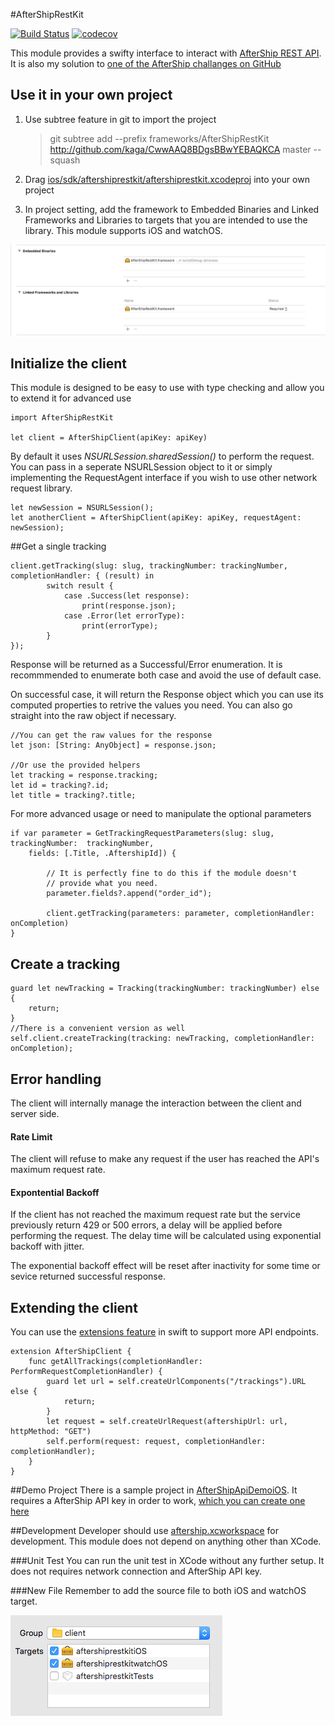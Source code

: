 #AfterShipRestKit

[![Build Status](https://travis-ci.org/kaga/CwwAAQ8BDgsBBwYEBAQKCA.svg?branch=master)](https://travis-ci.org/kaga/CwwAAQ8BDgsBBwYEBAQKCA)
[![codecov](https://codecov.io/gh/kaga/CwwAAQ8BDgsBBwYEBAQKCA/branch/master/graph/badge.svg)](https://codecov.io/gh/kaga/CwwAAQ8BDgsBBwYEBAQKCA)

This module provides a swifty interface to interact with [AfterShip REST API](https://www.aftership.com/docs/api/4). It is also my solution to [one of the AfterShip challanges on GitHub](https://github.com/AfterShip/challenge/tree/mobile-1)

## Use it in your own project

1. Use subtree feature in git to import the project
	
	> git subtree add --prefix frameworks/AfterShipRestKit http://github.com/kaga/CwwAAQ8BDgsBBwYEBAQKCA master --squash
	 	
2. Drag [ios/sdk/aftershiprestkit/aftershiprestkit.xcodeproj](ios/sdk/aftershiprestkit/aftershiprestkit.xcodeproj) into your own project
3. In project setting, add the framework to Embedded Binaries and Linked Frameworks and Libraries to targets that you are intended to use the library. This module supports iOS and watchOS. 

![Step 3 Screenshot](./screenshots/import_frameworks.png)

## Initialize the client
This module is designed to be easy to use with type checking and allow you to extend it for advanced use

	import AfterShipRestKit
	
	let client = AfterShipClient(apiKey: apiKey)
	
By default it uses *NSURLSession.sharedSession()* to perform the request. You can pass in a seperate NSURLSession object to it or simply implementing the RequestAgent interface if you wish to use other network request library.

	let newSession = NSURLSession();
	let anotherClient = AfterShipClient(apiKey: apiKey, requestAgent: newSession);
	
##Get a single tracking

	client.getTracking(slug: slug, trackingNumber: trackingNumber, completionHandler: { (result) in
			switch result {
				case .Success(let response):
					print(response.json);
				case .Error(let errorType):
					print(errorType);
			}
	});
	
Response will be returned as a Successful/Error enumeration. It is recommmended to enumerate both case and avoid the use of default case. 

On successful case, it will return the Response object which you can use its computed properties to retrive the values you need. You can also go straight into the raw object if necessary.
	
	//You can get the raw values for the response
	let json: [String: AnyObject] = response.json;
			
	//Or use the provided helpers
	let tracking = response.tracking;
	let id = tracking?.id;
	let title = tracking?.title;
	
	
For more advanced usage or need to manipulate the optional parameters
	
	if var parameter = GetTrackingRequestParameters(slug: slug, trackingNumber:  trackingNumber,
		fields: [.Title, .AftershipId]) {
		
			// It is perfectly fine to do this if the module doesn't 
			// provide what you need.
			parameter.fields?.append("order_id");
		
			client.getTracking(parameters: parameter, completionHandler: onCompletion)
	}

## Create a tracking

	guard let newTracking = Tracking(trackingNumber: trackingNumber) else {
		return;
	}
	//There is a convenient version as well
	self.client.createTracking(tracking: newTracking, completionHandler: onCompletion);

## Error handling
The client will internally manage the interaction between the client and server side.

#### Rate Limit
The client will refuse to make any request if the user has reached the API's maximum request rate. 

#### Expontential Backoff
If the client has not reached the maximum request rate but the service previously return 429 or 500 errors, a delay will be applied before performing the request. The delay time will be calculated using exponential backoff with jitter.
	
The exponential backoff effect will be reset after inactivity for some time or sevice returned successful response.
 
## Extending the client
You can use the [extensions feature](https://developer.apple.com/library/ios/documentation/Swift/Conceptual/Swift_Programming_Language/Extensions.html) in swift to support more API endpoints.

	extension AfterShipClient {
		func getAllTrackings(completionHandler: PerformRequestCompletionHandler) {
			guard let url = self.createUrlComponents("/trackings").URL else {
				return;
			}
			let request = self.createUrlRequest(aftershipUrl: url, httpMethod: "GET")
			self.perform(request: request, completionHandler: completionHandler);
		}
	} 

##Demo Project
There is a sample project in [AfterShipApiDemoiOS](ios/aftership.xcworkspace). It requires a AfterShip API key in order to work, [which you can create one here](https://www.aftership.com/apps/api)

##Development
Developer should use [aftership.xcworkspace](ios/aftership.xcworkspace) for development. This module does not depend on anything other than XCode.

###Unit Test
You can run the unit test in XCode without any further setup. It does not requires network connection and AfterShip API key. 

###New File
Remember to add the source file to both iOS and watchOS target.

![New file](./screenshots/add_files.png)